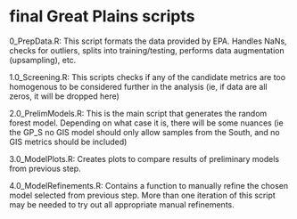 # final Great Plains scripts

0_PrepData.R: This script formats the data provided by EPA. Handles NaNs, checks for outliers, splits into training/testing, performs data augmentation (upsampling), etc.

1.0_Screening.R: This scripts checks if any of the candidate metrics are too homogenous to be considered further in the analysis (ie, if data are all zeros, it will be dropped here)

2.0_PrelimModels.R: This is the main script that generates the random forest model. Depending on what case it is, there will be some nuances (ie the GP_S no GIS model should only allow samples from the South, and no GIS metrics should be included)

3.0_ModelPlots.R: Creates plots to compare results of preliminary models from previous
step.

4.0_ModelRefinements.R: Contains a function to manually refine the chosen model selected
from previous step. More than one iteration of this script may be needed to try out
all appropriate manual refinements. 
